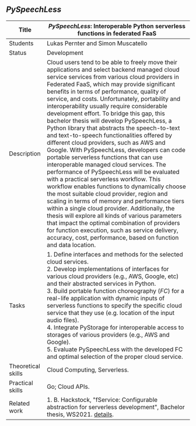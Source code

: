 ## *PySpeechLess*

| Title | ***PySpeechLess*: Interoperable Python serverless functions in federated FaaS** |
| - | - | 
| Students | Lukas Pernter and Simon Muscatello | 
| Status | Development | 
| Description | Cloud users tend to be able to freely move their applications and select backend managed cloud service services from various cloud providers in Federated FaaS, which may provide significant benefits in terms of performance, quality of service, and costs. Unfortunately, portability and interoperability usually require considerable development effort. To bridge this gap,  this bachelor thesis will develop PySpeechLess, a Python library that abstracts the speech-to-text and text-to-speech functionalities offered by different cloud providers, such as AWS and Google. With PySpeechLess, developers can code portable serverless functions that can use interoperable managed cloud services. The performance of PySpeechLess will be evaluated with a practical serverless workflow. This workflow enables functions to dynamically choose the most suitable cloud provider, region and scaling in terms of memory and performance tiers within a single cloud provider. Additionally, the thesis will explore all kinds of various parameters that impact the optimal combination of providers for function execution, such as service delivery, accuracy, cost, performance, based on function and data location.
|Tasks| 1. Define interfaces and methods for the selected cloud services.<br> 2. Develop implementations of interfaces for various cloud providers (e.g., AWS, Google, etc) and their abstracted services in Python. <br> 3. Build portable function choreography (*FC*) for a real-life application with dynamic inputs of serverless functions to specify the specific cloud service that they use (e.g. location of the input audio files).<br> 4. Integrate PyStorage for interoperable access to storages of various providers (e.g., AWS and Google).<br> 5. Evaluate PySpeechLess with the developed FC and optimal selection of the proper cloud service.|
| Theoretical skills | Cloud Computing, Serverless. | 
| Practical skills | Go; Cloud APIs.|
| Related work| 1. B. Hackstock, "fService: Configurable abstraction for serverless development", Bachelor thesis, WS2021. [details](./closed/fService.md).

